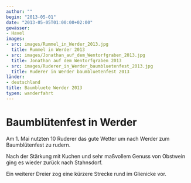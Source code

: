 ```yaml
---
author: ""
begin: "2013-05-01"
date: "2013-05-05T01:00:00+02:00"
gewässer: 
- Havel
images:
- src: images/Rummel_in_Werder_2013.jpg
  title: Rummel in Werder 2013
- src: images/Jonathan_auf_dem_Wentorfgraben_2013.jpg
  title: Jonathan auf dem Wentorfgraben 2013
- src: images/Ruderer_in_Werder_baumbluetenfest_2013.jpg
  title: Ruderer in Werder baumbluetenfest 2013
länder: 
- deutschland
title: Baumbluete Werder 2013
typen: wanderfahrt
---
```


# Baumblütenfest in Werder


Am 1. Mai nutzten 10 Ruderer das gute Wetter um nach Werder zum Baumblütenfest zu rudern.

Nach der Stärkung mit Kuchen und sehr maßvollem Genuss von Obstwein ging es wieder zurück nach Stahnsdorf.

Ein weiterer Dreier zog eine kürzere Strecke rund im Glienicke vor.
